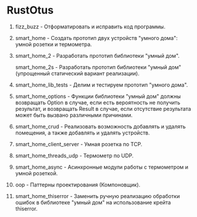 # RustOtus

1. fizz_buzz - Отформатировать и исправить код программы.
2. smart_home - Создать прототип двух устройств "умного дома": умной розетки и термометра.
3. smart_home_2 - Разработать прототип библиотеки "умный дом".
 
   smart_home_2s - Разработать прототип библиотеки "умный дом" (упрощенный статический вариант реализации).
4. smart_home_lib_tests - Делим и тестируем прототип "умного дома".
5. smart_home_options - Функции библиотеки "умный дом" должны возвращать Option в случае, если есть вероятность не получить результат, и возвращать Result в случае, если отсутствие результата может быть вызвано различными причинами.
6. smart_home_crud - Реализовать возможность добавлять и удалять помещения, а также добавлять и удалять устройств.
7. smart_home_client_server - Умная розетка по TCP.
8. smart_home_threads_udp - Термометр по UDP.
9. smart_home_async - Асинхронные модули работы с термометром и умной розеткой.
10. oop - Паттерны проектирования (Компоновщик).
11. smart_home_thiserror - Заменить ручную реализацию обработки ошибок в библиотеке "умный дом" на использование крейта thiserror.